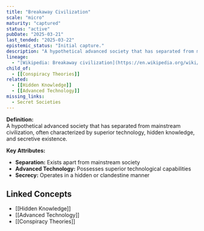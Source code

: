 ```yaml
---
title: "Breakaway Civilization"
scale: "micro"
maturity: "captured"
status: "active"
pubDate: "2025-03-21"
last_tended: "2025-03-22"
epistemic_status: "Initial capture."
description: "A hypothetical advanced society that has separated from mainstream civilization, often characterized by superior technology, hidden knowledge, and secretive existence."
lineage:
  - "[Wikipedia: Breakaway civilization](https://en.wikipedia.org/wiki/Breakaway_civilization)"
child_of:
  - [[Conspiracy Theories]]
related:
  - [[Hidden Knowledge]]
  - [[Advanced Technology]]
missing_links:
  - Secret Societies
---
```

**Definition:**  
A hypothetical advanced society that has separated from mainstream civilization, often characterized by superior technology, hidden knowledge, and secretive existence.

**Key Attributes:**  
- **Separation:** Exists apart from mainstream society  
- **Advanced Technology:** Possesses superior technological capabilities  
- **Secrecy:** Operates in a hidden or clandestine manner

## Linked Concepts
- [[Hidden Knowledge]]
- [[Advanced Technology]]
- [[Conspiracy Theories]]
